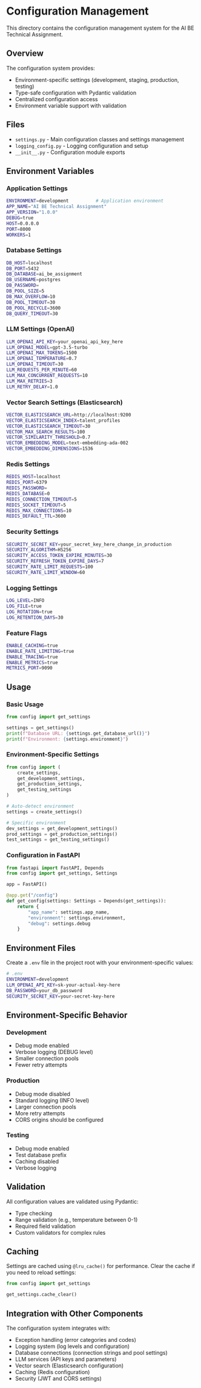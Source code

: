 # Configuration Management

This directory contains the configuration management system for the AI BE Technical Assignment.

## Overview

The configuration system provides:
- Environment-specific settings (development, staging, production, testing)
- Type-safe configuration with Pydantic validation
- Centralized configuration access
- Environment variable support with validation

## Files

- `settings.py` - Main configuration classes and settings management
- `logging_config.py` - Logging configuration and setup
- `__init__.py` - Configuration module exports

## Environment Variables

### Application Settings
```bash
ENVIRONMENT=development          # Application environment
APP_NAME="AI BE Technical Assignment"
APP_VERSION="1.0.0"
DEBUG=true
HOST=0.0.0.0
PORT=8000
WORKERS=1
```

### Database Settings
```bash
DB_HOST=localhost
DB_PORT=5432
DB_DATABASE=ai_be_assignment
DB_USERNAME=postgres
DB_PASSWORD=
DB_POOL_SIZE=5
DB_MAX_OVERFLOW=10
DB_POOL_TIMEOUT=30
DB_POOL_RECYCLE=3600
DB_QUERY_TIMEOUT=30
```

### LLM Settings (OpenAI)
```bash
LLM_OPENAI_API_KEY=your_openai_api_key_here
LLM_OPENAI_MODEL=gpt-3.5-turbo
LLM_OPENAI_MAX_TOKENS=1500
LLM_OPENAI_TEMPERATURE=0.7
LLM_OPENAI_TIMEOUT=30
LLM_REQUESTS_PER_MINUTE=60
LLM_MAX_CONCURRENT_REQUESTS=10
LLM_MAX_RETRIES=3
LLM_RETRY_DELAY=1.0
```

### Vector Search Settings (Elasticsearch)
```bash
VECTOR_ELASTICSEARCH_URL=http://localhost:9200
VECTOR_ELASTICSEARCH_INDEX=talent_profiles
VECTOR_ELASTICSEARCH_TIMEOUT=30
VECTOR_MAX_SEARCH_RESULTS=100
VECTOR_SIMILARITY_THRESHOLD=0.7
VECTOR_EMBEDDING_MODEL=text-embedding-ada-002
VECTOR_EMBEDDING_DIMENSIONS=1536
```

### Redis Settings
```bash
REDIS_HOST=localhost
REDIS_PORT=6379
REDIS_PASSWORD=
REDIS_DATABASE=0
REDIS_CONNECTION_TIMEOUT=5
REDIS_SOCKET_TIMEOUT=5
REDIS_MAX_CONNECTIONS=10
REDIS_DEFAULT_TTL=3600
```

### Security Settings
```bash
SECURITY_SECRET_KEY=your_secret_key_here_change_in_production
SECURITY_ALGORITHM=HS256
SECURITY_ACCESS_TOKEN_EXPIRE_MINUTES=30
SECURITY_REFRESH_TOKEN_EXPIRE_DAYS=7
SECURITY_RATE_LIMIT_REQUESTS=100
SECURITY_RATE_LIMIT_WINDOW=60
```

### Logging Settings
```bash
LOG_LEVEL=INFO
LOG_FILE=true
LOG_ROTATION=true
LOG_RETENTION_DAYS=30
```

### Feature Flags
```bash
ENABLE_CACHING=true
ENABLE_RATE_LIMITING=true
ENABLE_TRACING=true
ENABLE_METRICS=true
METRICS_PORT=9090
```

## Usage

### Basic Usage

```python
from config import get_settings

settings = get_settings()
print(f"Database URL: {settings.get_database_url()}")
print(f"Environment: {settings.environment}")
```

### Environment-Specific Settings

```python
from config import (
    create_settings,
    get_development_settings,
    get_production_settings,
    get_testing_settings
)

# Auto-detect environment
settings = create_settings()

# Specific environment
dev_settings = get_development_settings()
prod_settings = get_production_settings()
test_settings = get_testing_settings()
```

### Configuration in FastAPI

```python
from fastapi import FastAPI, Depends
from config import get_settings, Settings

app = FastAPI()

@app.get("/config")
def get_config(settings: Settings = Depends(get_settings)):
    return {
        "app_name": settings.app_name,
        "environment": settings.environment,
        "debug": settings.debug
    }
```

## Environment Files

Create a `.env` file in the project root with your environment-specific values:

```bash
# .env
ENVIRONMENT=development
LLM_OPENAI_API_KEY=sk-your-actual-key-here
DB_PASSWORD=your_db_password
SECURITY_SECRET_KEY=your-secret-key-here
```

## Environment-Specific Behavior

### Development
- Debug mode enabled
- Verbose logging (DEBUG level)
- Smaller connection pools
- Fewer retry attempts

### Production
- Debug mode disabled
- Standard logging (INFO level)
- Larger connection pools
- More retry attempts
- CORS origins should be configured

### Testing
- Debug mode enabled
- Test database prefix
- Caching disabled
- Verbose logging

## Validation

All configuration values are validated using Pydantic:
- Type checking
- Range validation (e.g., temperature between 0-1)
- Required field validation
- Custom validators for complex rules

## Caching

Settings are cached using `@lru_cache()` for performance. Clear the cache if you need to reload settings:

```python
from config import get_settings

get_settings.cache_clear()
```

## Integration with Other Components

The configuration system integrates with:
- Exception handling (error categories and codes)
- Logging system (log levels and configuration)
- Database connections (connection strings and pool settings)
- LLM services (API keys and parameters)
- Vector search (Elasticsearch configuration)
- Caching (Redis configuration)
- Security (JWT and CORS settings) 